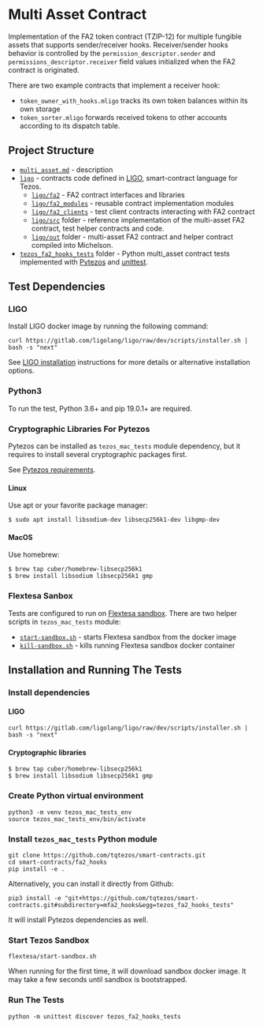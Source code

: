 # Multi Asset Contract

Implementation of the FA2 token contract (TZIP-12) for multiple fungible assets
that supports sender/receiver hooks. Receiver/sender hooks behavior is controlled
by the `permission_descriptor.sender` and `permissions_descriptor.receiver` field
values initialized when the FA2 contract is originated.

There are two example contracts that implement a receiver hook:

* `token_owner_with_hooks.mligo` tracks its own token balances within its own storage
* `token_sorter.mligo` forwards received tokens to other accounts according to its
dispatch table.

## Project Structure

* [`multi_asset.md`](multi_asset.md) - description
* [`ligo`](ligo/) - contracts code defined in [LIGO](https://ligolang.org/),
  smart-contract language for Tezos.
  * [`ligo/fa2`](ligo/fa2/) - FA2 contract interfaces and libraries
  * [`ligo/fa2_modules`](ligo/fa2_modules/) - reusable contract implementation modules
  * [`ligo/fa2_clients`](ligo/fa2_clients/) - test client contracts interacting
    with FA2 contract
  * [`ligo/src`](ligo/src/) folder - reference implementation of the multi-asset
    FA2 contract, test helper contracts and code.
  * [`ligo/out`](ligo/out/) folder - multi-asset FA2 contract and helper contract
    compiled into Michelson.
* [`tezos_fa2_hooks_tests`](tezos_fa2_hooks_tests/) folder - Python multi_asset
contract tests implemented with
[Pytezos](https://github.com/baking-bad/pytezos) and
[unittest](https://docs.python.org/3/library/unittest.html).

## Test Dependencies

### LIGO

Install LIGO docker image by running the following command:

`curl https://gitlab.com/ligolang/ligo/raw/dev/scripts/installer.sh | bash -s "next"`

See [LIGO installation](https://ligolang.org/docs/intro/installation/) instructions
for more details or alternative installation options.

### Python3

To run the test, Python 3.6+ and pip 19.0.1+ are required.

### Cryptographic Libraries For Pytezos

Pytezos can be installed as `tezos_mac_tests` module dependency, but it requires
to install several cryptographic packages first.

See [Pytezos requirements](https://github.com/baking-bad/pytezos#requirements).

#### Linux

Use apt or your favorite package manager:

`$ sudo apt install libsodium-dev libsecp256k1-dev libgmp-dev`

#### MacOS

Use homebrew:

```
$ brew tap cuber/homebrew-libsecp256k1
$ brew install libsodium libsecp256k1 gmp
```

### Flextesa Sanbox

Tests are configured to run on [Flextesa sandbox](https://assets.tqtezos.com/sandbox-quickstart).
There are two helper scripts in `tezos_mac_tests` module:

* [`start-sandbox.sh`](tezos_mac_tests/start-sandbox.sh) - starts Flextesa sandbox
from the docker image
* [`kill-sandbox.sh`](tezos_mac_tests/kill-sandbox.sh) - kills running Flextesa
sandbox docker container

## Installation and Running The Tests

### Install dependencies

#### LIGO 

`curl https://gitlab.com/ligolang/ligo/raw/dev/scripts/installer.sh | bash -s "next"`

#### Cryptographic libraries

```
$ brew tap cuber/homebrew-libsecp256k1
$ brew install libsodium libsecp256k1 gmp
```

### Create Python virtual environment

```
python3 -m venv tezos_mac_tests_env
source tezos_mac_tests_env/bin/activate
```

### Install `tezos_mac_tests` Python module

```
git clone https://github.com/tqtezos/smart-contracts.git
cd smart-contracts/fa2_hooks
pip install -e .
```

Alternatively, you can install it directly from Github:

`pip3 install -e "git+https://github.com/tqtezos/smart-contracts.git#subdirectory=mfa2_hooks&egg=tezos_fa2_hooks_tests"`

It will install Pytezos dependencies as well.

### Start Tezos Sandbox

`flextesa/start-sandbox.sh`

When running for the first time, it will download sandbox docker image.
It may take a few seconds until sandbox is bootstrapped.

### Run The Tests

`python -m unittest discover tezos_fa2_hooks_tests`
